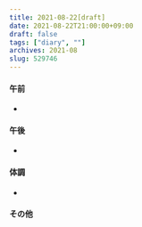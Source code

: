 ```yaml
---
title: 2021-08-22[draft]
date: 2021-08-22T21:00:00+09:00
draft: false
tags: ["diary", ""]
archives: 2021-08
slug: 529746
---
```

#### 午前
- 
#### 午後
- 
#### 体調
- 
#### その他